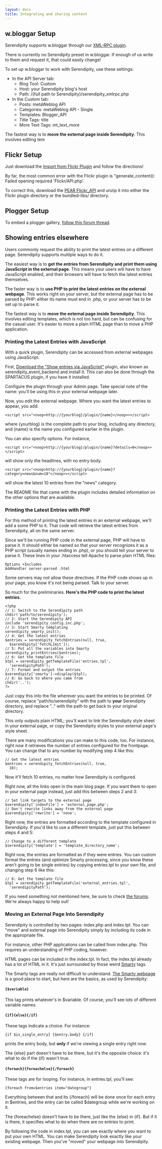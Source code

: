 ```yaml
---
layout: docs
title: Integrating and sharing content
---
```


## w.bloggar Setup

Serendipity supports w.bloggar through our [XML-RPC plugin](http://spartacus.s9y.org/cvs/additional_plugins/serendipity_event_xmlrpc.zip).

There is currently no Serendipity preset in w.bloggar. If enough of us write to them and request it, that could easily change!

To set up w.bloggar to work with Serendipity, use these settings:

* In the API Server tab:
    * Blog Tool: Custom
    * Host: your Serendipity blog's host
    * Path: /{full path to Serendipity}/serendipity\_xmlrpc.php
* In the Custom tab:
    * Posts: metaWeblog API
    * Categories: metaWeblog API - Single
    * Templates: Blogger\_API
    * Title Tags: title
    * More Text Tags: mt\_text\_more


The fastest way is to **move the external page inside Serendipity**. This involves editing tem

## Flickr Setup

Just download the [Import from Flickr Plugin](http://spartacus.s9y.org/cvs/additional_plugins/serendipity_event_flickr.zip) and follow the directions!

By far, the most common error with the Flickr plugin is "generate\_content(): Failed opening required 'Flickr/API.php'.

To correct this, download the [PEAR Flickr\_API](http://code.iamcal.com/php/flickr/readme.htm) and unzip it into either the Flickr plugin directory or the bundled-libs/ directory.

## Plogger Setup

To embed a plogger gallery, [follow this forum thread](https://board.s9y.org/viewtopic.php?t=6110).

## Showing entries elsewhere

Users commonly request the ability to print the latest entries on a different page. Serendipity supports multiple ways to do it.

The easiest way is to **get the entries from Serendipity and print them using JavaScript in the external page**. This means your users will have to have JavaScript enabled, and their browsers will have to fetch the latest entries themselves.

The faster way is to **use PHP to print the latest entries on the external webpage**. This works right on your server, but the external page has to be parsed by PHP: either its name must end in .php, or your server has to be set up to parse it.

The fastest way is to **move the external page inside Serendipity**. This involves editing templates, which is not too hard, but can be confusing for the casual user. It's easier to move a plain HTML page than to move a PHP application.


### Printing the Latest Entries with JavaScript

With a quick plugin, Serendipity can be accessed from external webpages using <noop>JavaScript</noop>.

First, [Download the "Show entries via JavaScript"](http://spartacus.s9y.org/cvs/additional_plugins/serendipity_event_backend.zip) plugin, also known as serendipity_event_backend and install it.  This can also be done through the SPARTACUS plugin, if you have it installed.

Configure the plugin through your Admin page.  Take special note of the name: you'll be using this in your external webpage later.

Now, you edit the external webpage.  Where you want the latest entries to appear, you add:

    <script src="<noop>http://{yourblog}/plugin/{name}</noop>></script>

where {yourblog} is the complete path to your blog, including any directory, and {name} is the name you configured earlier in the plugin.

You can also specify options.  For instance,

    <script src="<noop>http://{yourblog}/plugin/{name}?details=0</noop>></script>

will show only the headlines, with no entry body.

    <script src="<noop>http://{yourblog}/plugin/{name}?category=news&num=10"</noop>></script>

will show the latest 10 entries from the "news" category.

The README file that came with the plugin includes detailed information on the other options that are available.


### Printing the Latest Entries with PHP

For this method of printing the latest entries in an external webpage, we'll add a some PHP to it.  That code will retrieve the latest entries from Serendipity, all on the same server.

Since we'll be running PHP code in the external page, PHP will have to parse it.  It should either be named so that your server recognizes it as a PHP script (usually names ending in .php), or you should tell your server to parse it.  These lines in your .htaccess tell Apache to parse plain HTML files:

    Options +Includes
    AddHandler server-parsed .html

Some servers may not allow these directives.  If the PHP code shows up in your page, you know it's not being parsed.  Talk to your server.

So much for the preliminaries. **Here's the PHP code to print the latest entries.**

    <?php
    // 1: Switch to the Serendipity path
    chdir('path/to/serendipity');
    // 2: Start the Serendipity API
    include 'serendipity_config.inc.php';
    // 3: Start Smarty templating
    serendipity_smarty_init();
    // 4: Get the latest entries
    $entries = serendipity_fetchEntries(null, true,
      $serendipity['fetchLimit']);
    // 5: Put all the variables into Smarty
    serendipity_printEntries($entries);
    // 6: Get the template file
    $tpl = serendipity_getTemplateFile('entries.tpl',
      'serendipityPath');
    // 7: Format and output the entries
    $serendipity['smarty']->display($tpl);
    // 8: Go back to where you came from
    chdir('..');
    ?>

Just copy this into the file wherever you want the entries to be printed.  Of course, replace "path/to/serendipity" with the path to **your** Serendipity directory, and replace ".." with the path to get back to your original directory.

This only outputs plain HTML; you'll want to link the Serendipity style sheet in your external page, or copy the Serendipity styles to your external page's style sheet.

There are many modifications you can make to this code, too.  For instance, right now it retrieves the number of entries configured for the frontpage.  You can change that to any number by modifying step 4 like this:

    // Get the latest entries
    $entries = serendipity_fetchEntries(null, true,
      10);

Now it'll fetch 10 entries, no matter how Serendipity is configured.

Right now, all the links open in the main blog page.  If you want them to open in your external page instead, just add this between steps 2 and 3:

    // Set link targets to the external page
    $serendipity['indexFile'] = 'external_page.php';
    // Don't rewrite links away from the external page
    $serendipity['rewrite'] = 'none';

Right now, the entries are formatted according to the template configured in Serendipity.  If you'd like to use a different template, just put this between steps 4 and 5:

    // Change to a different template
    $serendipity['template'] = 'template_directory_name';

Right now, the entries are formatted as if they were entries.  You can custom format the entries (and optimize Smarty processing, since you know these aren't going to be single entries) by copying entries.tpl to your own file, and changing step 6 like this:

    // 6: Get the template file
    $tpl = serendipity_getTemplateFile('external_entries.tpl',
      'serendipityPath');

If you need something not mentioned here, be sure to check [the forums](http://boards.s9y.org/).  We're always happy to help out!

### Moving an External Page Into Serendipity

Serendipity is controlled by two pages: index.php and index.tpl.  You can "move" and external page into Serendipity simply by including its code in the appropriate file.

For instance, other PHP applications can be called from index.php.  This requires an understanding of PHP coding, however.

HTML pages can be included in the index.tpl.  In fact, the index.tpl already has a lot of HTML in it.  It's just surrounded by those weird [Smarty](http://smarty.php.net/) tags.

The Smarty tags are really not difficult to understand.  [The Smarty webpage](http://smarty.php.net/) is a good place to start, but here are the basics, as used by Serendipity:

#### `{$variable}`

This tag prints whatever's in $variable.  Of course, you'll see lots of different variable names.

#### `{if}{else}{/if}`

These tags indicate a choice.  For instance:

    {if $is_single_entry} {$entry.body} {/if}

prints the entry body, but **only** if we're viewing a single entry right now.

The {else} part doesn't have to be there, but it's the opposite choice: it's what to do if the {if} wasn't true.

#### `{foreach}{foreachelse}{/foreach}`

These tags are for looping.  For instance, in entries.tpl, you'll see:

    {foreach from=$entries item="dategroup"}

Everything between that and its {/foreach} will be done once for each entry in $entries, and the entry can be called $dategroup while we're working on it.

The {foreachelse} doesn't have to be there, just like the {else} in {if}.  But if it is there, it specifies what to do when there are no entries to print.

By following the code in index.tpl, you can see exactly where you want to put your own HTML.  You can make Serendipity look exactly like your existing webpage.  Then you've "moved" your webpage into Serendipity.
